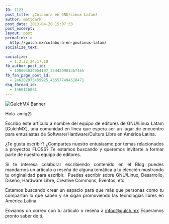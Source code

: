 ```yaml
---
ID: 1123
post_title: ¡Colabora en GNU/Linux Latam!
author: mattdark
post_date: 2013-04-20 15:07:33
post_excerpt:
layout: post
permalink: >
  http://gulch.mx/colabora-en-gnulinux-latam/
socialize_text:
  - 
socialize:
  - 1,2,22,24,17,18
fb_author_post_id:
  - 100004034954197_254439981367165
fb_fan_page_post_id:
  - 246202975455925_455577494518471
dsq_thread_id:
  - 1460116881
---
```

<p dir="ltr"><img class="aligncenter size-full wp-image-1124" alt="GulchMX Banner" src="http://gulch.mx/wp-content/uploads/2013/04/GulchMX-Banner.jpg" /></p>
<p dir="ltr">Hola  amig@</p>
<p dir="ltr" style="text-align: justify;">Escribo este artículo a nombre del equipo de editores de GNU/Linux Latam [GulchMX], una comunidad en línea que espera ser un lugar de encuentro para entusiastas de Software/Hardware/Cultura Libre en América Latina.</p>
<p dir="ltr" style="text-align: justify;">¿Te gusta escribir? ¿Compartes nuestro entusiasmo por temas relacionados a proyectos FLOSS? Te estamos buscando y queremos invitarte a formar parte de nuestro equipo de editores.</p>
<p dir="ltr" style="text-align: justify;">Si te interesa colaborar escribiendo contenido en el Blog puedes mandarnos un artículo o reseña de alguna temática a tu elección mostrando tu originalidad para escribir.  Puedes escribir sobre GNU/Linux, Desarrollo, Diseño, Hardware Libre, Creative Commons, Eventos, etc.</p>
<p dir="ltr" style="text-align: justify;">Estamos buscando crear un espacio para que más que personas como tu compartan lo que saben y se sigan promoviendo las tecnologías libres en América Latina.</p>
<p dir="ltr" style="text-align: justify;">Envianos un correo con tu artículo o reseña a <a title="Contacto GNU/Linux Latam" href="mailto:info@gulch.mx">infoo@gulch.mx</a> Esperamos pronto saber de ti.</p>